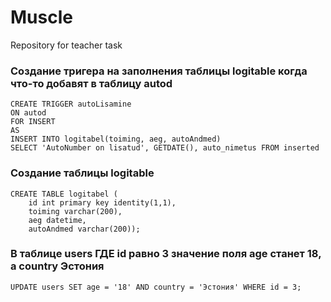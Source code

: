 ﻿# Muscle
Repository for teacher task

### Создание тригера на заполнения таблицы logitable когда что-то добавят в таблицу autod
```
CREATE TRIGGER autoLisamine
ON autod
FOR INSERT
AS
INSERT INTO logitabel(toiming, aeg, autoAndmed)
SELECT 'AutoNumber on lisatud', GETDATE(), auto_nimetus FROM inserted
```

### Создание таблицы logitable
```
CREATE TABLE logitabel (
	id int primary key identity(1,1),
	toiming varchar(200), 
	aeg datetime, 
	autoAndmed varchar(200));
```

### В таблице users ГДЕ id равно 3 значение поля age станет 18, а country Эстония
```
UPDATE users SET age = '18' AND country = 'Эстония' WHERE id = 3;
```
